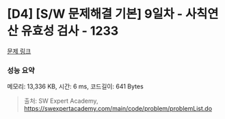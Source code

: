 # [D4] [S/W 문제해결 기본] 9일차 - 사칙연산 유효성 검사 - 1233 

[문제 링크](https://swexpertacademy.com/main/code/problem/problemDetail.do?contestProbId=AV141176AIwCFAYD) 

### 성능 요약

메모리: 13,336 KB, 시간: 6 ms, 코드길이: 641 Bytes



> 출처: SW Expert Academy, https://swexpertacademy.com/main/code/problem/problemList.do